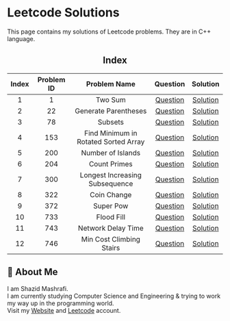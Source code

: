 # Leetcode Solutions

This page contains my solutions of Leetcode problems. They are in C++ language.  


<div align="center">

## Index 

| Index | Problem ID | Problem Name | Question | Solution |
|:-----:| :--------: | :----------: | :------: | :------: |
| 1 | 1 | Two Sum | [Question](https://leetcode.com/problems/two-sum) | [Solution](https://github.com/ShazidMashrafi/Problem-Solving/tree/master/Online%20Judges/LeetCode/Codes/1%20-%20Two%20Sum)
| 2 | 22 | Generate Parentheses | [Question](https://leetcode.com/problems/generate-parentheses) | [Solution](https://github.com/ShazidMashrafi/Problem-Solving/tree/master/Online%20Judges/LeetCode/Codes/22%20-%20Generate%20Parentheses)
| 3 | 78 | Subsets | [Question](https://leetcode.com/problems/subsets) | [Solution](https://github.com/ShazidMashrafi/Problem-Solving/tree/master/Online%20Judges/LeetCode/Codes/78%20-%20Subsets)
| 4 | 153 | Find Minimum in Rotated Sorted Array | [Question](https://leetcode.com/problems/find-minimum-in-rotated-sorted-array) | [Solution](https://github.com/ShazidMashrafi/Problem-Solving/tree/master/Online%20Judges/LeetCode/Codes/153%20-%20Find%20Minimum%20in%20Rotated%20Sorted%20Array)
| 5 | 200 | Number of Islands | [Question](https://leetcode.com/problems/number-of-islands) | [Solution](https://github.com/ShazidMashrafi/Problem-Solving/tree/master/Online%20Judges/LeetCode/Codes/200%20-%20Number%20of%20Islands)
| 6 | 204 | Count Primes | [Question](https://leetcode.com/problems/count-primes) | [Solution](https://github.com/ShazidMashrafi/Problem-Solving/tree/master/Online%20Judges/LeetCode/Codes/204%20-%20Count%20Primes)
| 7 | 300 | Longest Increasing Subsequence | [Question](https://leetcode.com/problems/longest-increasing-subsequence) | [Solution](https://github.com/ShazidMashrafi/Problem-Solving/tree/master/Online%20Judges/LeetCode/Codes/300%20-%20Longest%20Increasing%20Subsequence)
| 8 | 322 | Coin Change | [Question](https://leetcode.com/problems/coin-change) | [Solution](https://github.com/ShazidMashrafi/Problem-Solving/tree/master/Online%20Judges/LeetCode/Codes/322%20-%20Coin%20Change)
| 9 | 372 | Super Pow | [Question](https://leetcode.com/problems/super-pow) | [Solution](https://github.com/ShazidMashrafi/Problem-Solving/tree/master/Online%20Judges/LeetCode/Codes/372%20-%20Super%20Pow)
| 10 | 733 | Flood Fill | [Question](https://leetcode.com/problems/flood-fill) | [Solution](https://github.com/ShazidMashrafi/Problem-Solving/tree/master/Online%20Judges/LeetCode/Codes/733%20-%20Flood%20Fill)
| 11 | 743 | Network Delay Time | [Question](https://leetcode.com/problems/network-delay-time) | [Solution](https://github.com/ShazidMashrafi/Problem-Solving/tree/master/Online%20Judges/LeetCode/Codes/743%20-%20Network%20Delay%20Time)
| 12 | 746 | Min Cost Climbing Stairs | [Question](https://leetcode.com/problems/min-cost-climbing-stairs) | [Solution](https://github.com/ShazidMashrafi/Problem-Solving/tree/master/Online%20Judges/LeetCode/Codes/746%20-%20Min%20Cost%20Climbing%20Stairs)



</div>

## 🚀 About Me

I am Shazid Mashrafi.  
I am currently studying Computer Science and Engineering & trying to work my way up in the programming world.     
Visit my [Website](https://shazidmashrafi.com) and [Leetcode](https://leetcode.com/shazidmashrafi) account.